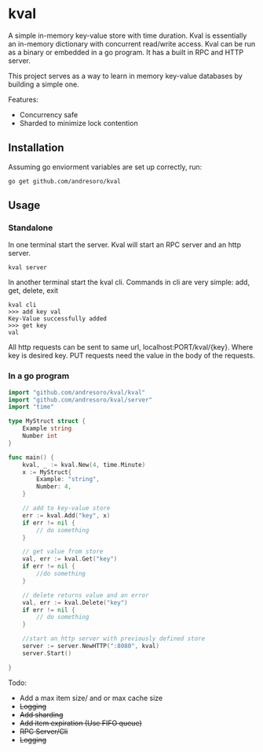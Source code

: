# kval
A simple in-memory key-value store with time duration. Kval is essentially an in-memory dictionary with concurrent read/write access. Kval can be run as a binary or embedded in a go program. It has a built in RPC and HTTP server.

This project serves as a way to learn in memory key-value databases by building a simple one. 

Features:
* Concurrency safe
* Sharded to minimize lock contention


## Installation
Assuming go enviorment variables are set up correctly, run:

```
go get github.com/andresoro/kval
```

## Usage

### Standalone

In one terminal start the server. Kval will start an RPC server and an http server.
```
kval server
```
In another terminal start the kval cli. Commands in cli are very simple: add, get, delete, exit

```
kval cli
>>> add key val
Key-Value successfully added
>>> get key
val
```

All http requests can be sent to same url, localhost:PORT/kval/{key}. Where key is desired key. PUT requests need the value in the body of the requests. 

### In a go program

``` go
import "github.com/andresoro/kval/kval"
import "github.com/andresoro/kval/server"
import "time"

type MyStruct struct {
    Example string
    Number int
}

func main() {
    kval, _ := kval.New(4, time.Minute)
    x := MyStruct{
        Example: "string",
        Number: 4,
    }

    // add to key-value store
    err := kval.Add("key", x)
    if err != nil {
        // do something
    }

    // get value from store
    val, err := kval.Get("key")
    if err != nil {
        //do something
    }

    // delete returns value and an error
    val, err := kval.Delete("key")
    if err != nil {
        // do something
    }

    //start an http server with previously defined store
    server := server.NewHTTP(":8080", kval)
    server.Start()

}

```





Todo:

* Add a max item size/ and or max cache size
* ~~Logging~~
* ~~Add sharding~~
* ~~Add item expiration (Use FIFO queue)~~
* ~~RPC Server/Cli~~
* ~~Logging~~


